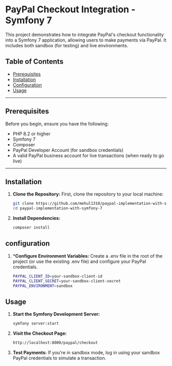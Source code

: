 # PayPal Checkout Integration - Symfony 7

This project demonstrates how to integrate PayPal's checkout functionality into a Symfony 7 application, allowing users to make payments via PayPal. It includes both sandbox (for testing) and live environments.

## Table of Contents

- [Prerequisites](#prerequisites)
- [Installation](#installation)
- [Configuration](#configuration)
- [Usage](#usage)

---

## Prerequisites

Before you begin, ensure you have the following:

- PHP 8.2 or higher
- Symfony 7
- Composer
- PayPal Developer Account (for sandbox credentials)
- A valid PayPal business account for live transactions (when ready to go live)

---

## Installation

1. **Clone the Repository:**
    First, clone the repository to your local machine:
    ```bash
    git clone https://github.com/mehul1310/paypal-implementation-with-symfony-7.git
    cd paypal-implementation-with-symfony-7

2. **Install Dependencies:**
    ```bash
    composer install
   
## configuration

1. ***Configure Environment Variables:**
    Create a .env file in the root of the project (or use the existing .env file) and configure your PayPal credentials.
    ```bash
    PAYPAL_CLIENT_ID=your-sandbox-client-id
    PAYPAL_CLIENT_SECRET=your-sandbox-client-secret
    PAYPAL_ENVIRONMENT=sandbox
   
## Usage

1. **Start the Symfony Development Server:**
    ```bash
    symfony server:start
   
2. **Visit the Checkout Page:**
    ```bash
    http://localhost:8000/paypal/checkout

3. **Test Payments:**
   If you're in sandbox mode, log in using your sandbox PayPal credentials to simulate a transaction.
